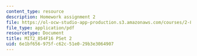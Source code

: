 ```yaml
---
content_type: resource
description: Homework assignment 2
file: https://ol-ocw-studio-app-production.s3.amazonaws.com/courses/2-854-introduction-to-manufacturing-systems-fall-2016/6e1bf656975fc62c51e029b3e3064907_MIT2_854F16_pset2.pdf
file_type: application/pdf
resourcetype: Document
title: MIT2_854F16 PSet 2
uid: 6e1bf656-975f-c62c-51e0-29b3e3064907
---
```

